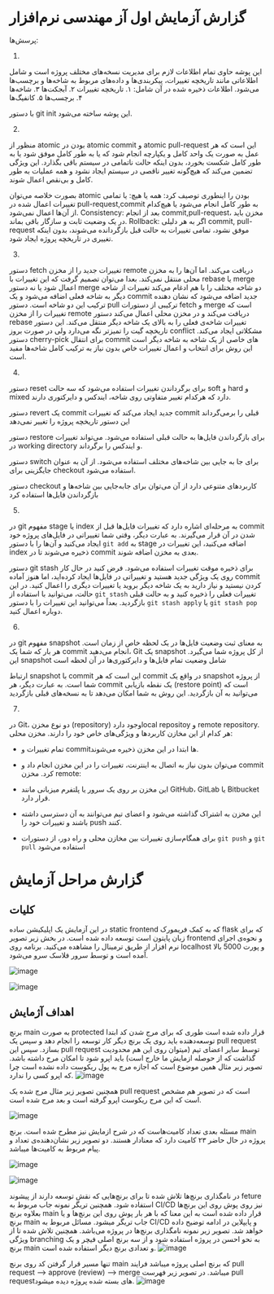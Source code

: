 # گزارش آزمایش اول آز مهندسی نرم‌افزار


پرسش‌ها:

1. 
این پوشه حاوی تمام اطلاعات لازم برای مدیریت نسخه‌های مختلف پروژه است و شامل اطلاعاتی مانند تاریخچه تغییرات، پیکربندی‌ها و داده‌های مربوط به شاخه‌ها و برچسب‌ها می‌شود.
اطلاعات ذخیره شده در آن شامل: ۱. تاریخچه تغییرات ۲. آبجکت‌ها ۳. شاخه‌ها ۴. برچسب‌ها ۵. کانفیگ‌ها

با دستور git init این پوشه ساخته می‌شود.

2.
منظور از atomic بودن در atomic commit و atomic pull-request این است که هر عمل به صورت یک واحد کامل و یکپارچه انجام شود که یا به طور کامل موفق شود یا به طور کامل شکست بخورد، بدون اینکه حالت ناتمامی در سیستم باقی بگذارد. این ویژگی تضمین می‌کند که هیچ‌گونه تغییر ناقصی در سیستم ایجاد نشود و همه عملیات به طور کامل و بی‌نقص اعمال شوند.

بصورت خلاصه می‌توان atomic بودن را اینطوری توصیف کرد:
همه یا هیچ: یا تمامی تغییرات اعمال شده در pull-request,commit به طور کامل انجام می‌شود یا هیچ‌کدام از آن‌ها اعمال نمی‌شود.
Consistency: بعد از انجام commit,pull-request، مخزن باید در یک وضعیت ثابت و سازگار باقی بماند.
Rollback: اگر به هر دلیلی commit, pull-request موفق نشود، تمامی تغییرات به حالت قبل بازگردانده می‌شوند، بدون اینکه تغییری در تاریخچه پروژه ایجاد شود.

3.
دستور fetch تغییرات جدید را از مخزن remote دریافت می‌کند. اما آن‌ها را به مخزن محلی منتقل نمی‌کند. بعدا می‌توان تصمیم گرفت که این تغییرات با rebase یا merge اعمال شود یا نه
دستور merge دو شاخه مختلف را با هم ادغام می‌کند تغییرات از شاخه دیگر به شاخه فعلی اضافه می‌شود و یک commit جدید اضافه می‌شود که نشان دهنده ترکیب این دو شاخه است.
دستور pull ترکیبی از دستورات fetch و merge است که تغییرات را از مخزن remote دریافت می‌کند و در مخزن محلی اعمال می‌کند
دستور rebase تغییرات شاخه‌ی فعلی را به بالای یک شاخه دیگر منتقل می‌کند. این دستور تاریخچه گیت را تمیزتر نگه می‌دارد ولی در صورت بروز conflict مشکلاتی ایجاد می‌کند.
دستور cherry-pick برای انتقال commit های خاصی از یک شاخه به شاخه دیگر است این روش برای انتخاب و اعمال تغییرات خاص بدون نیاز به ترکیب کامل شاخه‌ها مفید است.

4.
دستور reset برای برگرداندن تغییرات استفاده می‌شود که سه حالت soft و hard و mixed دارد که هرکدام تغییر متفاوتی روی شاخه، ایندکس و دایرکتوری دارند.

دستور revert یک commit جدید ایجاد می‌کند که تغییرات commit قبلی را برمی‌گرداند این دستور تاریخچه پروژه را تغییر نمی‌دهد

دستور restore برای بازگرداندن فایل‌ها به حالت قبلی استفاده می‌شود. می‌تواند تغییرات در working directory و  ایندکس را برگرداند.

دستور switch برای جا به جایی بین شاخه‌های مختلف استفاده می‌شود. از آن به عنوان جایگزینی برای checkout استفاده می‌شود.

دستور checkout کاربردهای متنوعی دارد از آن می‌توان برای جابه‌جایی بین شاخه‌ها و بازگرداندن فایل‌ها استفاده کرد

5.
در git مفهوم stage یا index به مرحله‌ای اشاره دارد که تغییرات فایل‌ها قبل از commit شدن در آن قرار می‌گیرند. به عبارت دیگر، وقتی شما تغییراتی در فایل‌های پروژه خود ایجاد می‌کنید و آن‌ها را با دستور `git add` به stage اضافه می‌کنید، این تغییرات در index ذخیره می‌شوند تا در commit بعدی به مخزن اضافه شوند.

دستور git stash برای ذخیره موقت تغییرات استفاده می‌شود. فرض کنید در حال کار روی یک ویژگی جدید هستید و تغییراتی در فایل‌ها ایجاد کرده‌اید، اما هنوز آماده commit کردن نیستید و نیاز دارید به یک شاخه دیگر بروید یا تغییرات دیگری را اعمال کنید. در این حالت، می‌توانید با استفاده از `git stash` تغییرات فعلی را ذخیره کنید و به حالت قبلی بازگردید. بعداً می‌توانید این تغییرات را با دستور `git stash apply` یا `git stash pop` دوباره اعمال کنید.

6.
در git مفهوم snapshot به معنای ثبت وضعیت فایل‌ها در یک لحظه خاص از زمان است. هر بار که شما یک commit انجام می‌دهید، Git یک snapshot از کل پروژه شما می‌گیرد. این snapshot شامل وضعیت تمام فایل‌ها و دایرکتوری‌ها در آن لحظه است

ارتباط snapshot با commit این است که هر commit در واقع یک snapshot از پروژه شما است. به عبارت دیگر، هر commit یک نقطه بازیابی (restore point) است که می‌توانید به آن بازگردید. این روش به شما امکان می‌دهد تا به نسخه‌های قبلی بازگردید

7.
در Git، دو نوع مخزن (repository) وجود داردlocal repositoy و remote repository. هر کدام از این مخازن کاربردها و ویژگی‌های خاص خود را دارند.
مخزن محلی:

   - تمام تغییرات و commit‌ها ابتدا در این مخزن ذخیره می‌شوند.
   - می‌توان بدون نیاز به اتصال به اینترنت، تغییرات را در این مخزن انجام داد و commit کرد.
مخزن remote:

   - این مخزن بر روی یک سرور یا پلتفرم میزبانی مانند GitHub، GitLab یا Bitbucket قرار دارد.
   - این مخزن به اشتراک گذاشته می‌شود و اعضای تیم می‌توانند به آن دسترسی داشته باشند و تغییرات خود را push کنند.
   - برای همگام‌سازی تغییرات بین مخازن محلی و راه دور، از دستورات `git push` و `git pull` استفاده می‌شود



# گزارش مراحل آزمایش

## کلیات
در این آزمایش یک اپلیکیشن ساده static frontend که به کمک فریمورک flask که برای زبان پایتون است توسعه داده شده است. در بخش زیر تصویر frontend و نحوه‌ی اجرای نرم افزار از طریق ترمینال را مشاهده می‌کنید. برنامه روی localhost و پورت 5000 بالا آمده است و توسط سرور فلاسک سرو می‌شود.

![image](https://github.com/user-attachments/assets/bd92abc4-8b5b-4c34-9aea-ac7377880fde)

![image](https://github.com/user-attachments/assets/d3ac845e-42b8-4704-aa08-855033f00e17)

## اهداف آژمایش

برنچ main به صورت protected قرار داده شده است طوری که برای مرج شدن کد ابتدا توسعه‌دهنده باید روی یک برنچ دیگر کار توسعه را انجام دهد و سپس یک pull request بسازد. سپس این pull request توسط سایر اعضای تیم (میتوان روی این هم محدودیت گذاشت که از حوصله ازمایش ما خارج است) باید اپرو شود تا امکان مرج داشته باشد. تصویر زیر مثال همین موضوع است که اجازه مرج به پول ریکوست داده نشده است چرا که اپرو کسی را ندارد.
![image](https://github.com/user-attachments/assets/cdf6fdf2-318f-485c-96a6-03bd1116cb9f)

همچنین تصویر زیر مثال مرج شده یک pull request است که در تصویر هم مشخص است که این مرج ریکوست اپرو گرفته است و بعد مرج شده است.

![image](https://github.com/user-attachments/assets/142dfce8-a6e3-470d-ad30-b7acc41be112)

مسئله بعدی تعداد کامیت‌هاست که در شرح ازمایش نیز مطرح شده است. برنچ main پروژه در حال حاضر ۲۳ کامیت دارد که معنادار هستند. دو تصویر زیر نشان‌دهنده‌ی تعداد و پیام مربوط به کامیت‌ها میباشد.

![image](https://github.com/user-attachments/assets/3c343898-41b2-4cf3-ba94-b768cffeb976)

![image](https://github.com/user-attachments/assets/bc52a603-984a-4056-9536-92d8ec033eee)

در نامگذاری برنچ‌ها تلاش شده تا برای برنچ‌هایی که نقش توسعه دارند از پیشوند feture استفاده شود. همچنین تریگر نمونه جاب مربوط به CI/CD نیز روی پوش روی این برنچ‌ها بعلاوه برنچ main قرار داده شده است به این معنا که با هر بار پوش روی این برنچ‌ها و یا برنچ main جاب تریگر میشود. مسائل مربوط به CI/CD و پایپلاین در ادامه توضیح داده خواهد شد. تصویر زیر نمونه نامگذاری برنچ‌ها در پروژه می‌باشد. همچنین تلاش شده تا از ویژگی branching به نحو احسن در پروژه استفاده شود و از سه برنچ اصلی فیچر و یک برنچ main و تعدادی برنچ دیگر استفاده شده است.
![image](https://github.com/user-attachments/assets/757df857-5653-4770-831d-82eddb0f974a)



تنها مسیر قرار گرفتن کد روی برنچ main که برنچ اصلی پروژه میباشد فرایند pull request --> approve (review) --> merge میباشد. در تصویر زیر فهرست pull requestهای بسته شده پروژه دیده میشود.
![image](https://github.com/user-attachments/assets/b17ddba4-9b9e-4ac9-953e-32ced860a593)





